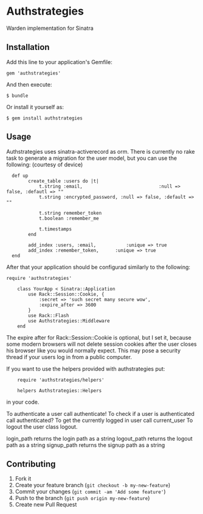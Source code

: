 # Authstrategies

Warden implementation for Sinatra

## Installation

Add this line to your application's Gemfile:

    gem 'authstrategies'

And then execute:

    $ bundle

Or install it yourself as:

    $ gem install authstrategies

## Usage

Authstrategies uses sinatra-activerecord as orm. There is currently no rake task to generate a migration for the user model, but you can use the following: (courtesy of device)

	  def up
			create_table :users do |t|
				t.string :email,							:null => false, :defautl => ""
				t.string :encrypted_password, :null => false, :default => ""

				t.string remember_token
				t.boolean :remember_me

				t.timestamps
			end

			add_index :users, :email,			:unique => true
			add_index :remember_token,		:unique => true
	  end


After that your application should be configurad similarly to the following:

    require 'authstrategies'

		class YourApp < Sinatra::Application
			use Rack::Session::Cookie, {
				:secret => 'such secret many secure wow',
				:expire_after => 3600
			}
			use Rack::Flash
			use Authstrategies::Middleware
		end

The expire after for Rack::Session::Cookie is optional, but I set it, because
some modern browsers will not delete session cookies after the user closes his browser like you would normally expect. This may pose a security thread if your users log in from a public computer.

If you want to use the helpers provided with authstrategies put:

		require 'authstrategies/helpers'

		helpers Authstrategies::Helpers

in your code.

To authenticate a user call authenticate!
To check if a user is authenticated call authenticated?
To get the currently logged in user call current_user
To logout the user class logout.

login_path returns the login path as a string
logout_path returns the logout path as a string
signup_path returns the signup path as a string
## Contributing

1. Fork it
2. Create your feature branch (`git checkout -b my-new-feature`)
3. Commit your changes (`git commit -am 'Add some feature'`)
4. Push to the branch (`git push origin my-new-feature`)
5. Create new Pull Request
